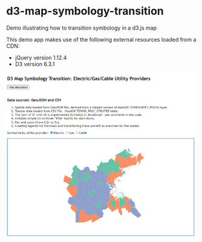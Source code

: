 # d3-map-symbology-transition
Demo illustrating how to transition symbology in a d3.js map

This demo app makes use of the following external resources loaded from a CDN:
* jQuery version 1.12.4
* D3 version 6.3.1

<img src="img/d3-symbology-transition-updated.png"/>
